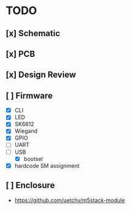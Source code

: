 # TODO

## [x] Schematic
## [x] PCB
## [x] Design Review

## [ ] Firmware
   - [x] CLI
   - [x] LED
   - [x] SK6812
   - [x] Wiegand 
   - [x] GPIO
   - [ ] UART
   - [ ] USB
      - [x] bootsel
   - [x] hardcode SM assignment

## [ ] Enclosure
   - https://github.com/uetchy/m5stack-module